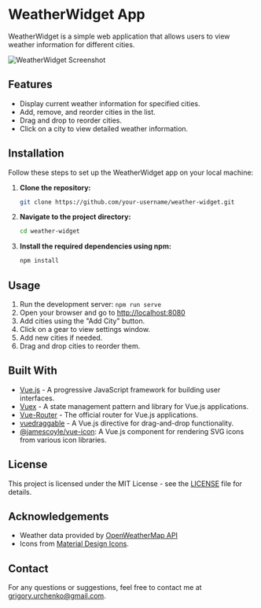 # WeatherWidget App

WeatherWidget is a simple web application that allows users to view weather information for different cities.

![WeatherWidget Screenshot]("E:\Dev\WeatherApp\list.png")


## Features

- Display current weather information for specified cities.
- Add, remove, and reorder cities in the list.
- Drag and drop to reorder cities.
- Click on a city to view detailed weather information.


## Installation

Follow these steps to set up the WeatherWidget app on your local machine:

1. **Clone the repository:**

   ```bash
   git clone https://github.com/your-username/weather-widget.git

2. **Navigate to the project directory:**

   ```bash
   cd weather-widget

3. **Install the required dependencies using npm:**

   ```bash
   npm install


## Usage

1. Run the development server: `npm run serve`
2. Open your browser and go to [http://localhost:8080](http://localhost:8080)
3. Add cities using the "Add City" button.
4. Click on a gear to view settings window.
5. Add new cities if needed.
6. Drag and drop cities to reorder them.


## Built With

- [Vue.js](https://vuejs.org/) -  A progressive JavaScript framework for building user interfaces.
- [Vuex](https://vuex.vuejs.org/) - A state management pattern and library for Vue.js applications.
- [Vue-Router](https://router.vuejs.org/) - The official router for Vue.js applications.
- [vuedraggable](https://github.com/SortableJS/Vue.Draggable) - A Vue.js directive for drag-and-drop functionality.
- [@jamescoyle/vue-icon](https://github.com/jamescoyle/vue-icon): A Vue.js component for rendering SVG icons from various icon libraries.


## License

This project is licensed under the MIT License - see the [LICENSE](LICENSE) file for details.


## Acknowledgements

- Weather data provided by [OpenWeatherMap API](https://openweathermap.org/)
- Icons from [Material Design Icons](https://materialdesignicons.com/).


## Contact

For any questions or suggestions, feel free to contact me at grigory.urchenko@gmail.com.
